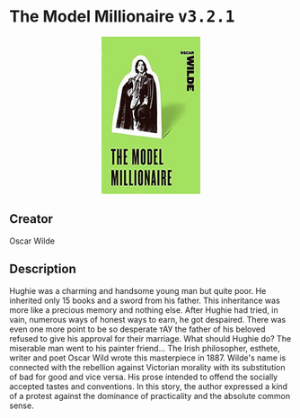 
# The Model Millionaire <kbd>v3.2.1</kbd>

<center>
  <img src="./cover-1024.jpg"/>
</center>

## Creator
Oscar Wilde

## Description
Hughie was a charming and handsome young man but quite poor. He inherited only 15 books and a sword from his father. This inheritance was more like a precious memory and nothing else. After Hughie had tried, in vain, numerous ways of honest ways to earn, he got despaired. There was even one more point to be so desperate тАУ the father of his beloved refused to give his approval for their marriage. What should Hughie do? The miserable man went to his painter friend... The Irish philosopher, esthete, writer and poet Oscar Wild wrote this masterpiece in 1887. Wilde's name is connected with the rebellion against Victorian morality with its substitution of bad for good and vice versa. His prose intended to offend the socially accepted tastes and conventions. In this story, the author expressed a kind of a protest against the dominance of practicality and the absolute common sense.
